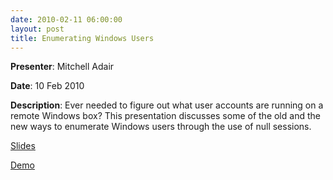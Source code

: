 ```yaml
---
date: 2010-02-11 06:00:00
layout: post
title: Enumerating Windows Users
---
```


**Presenter**: Mitchell Adair

**Date**: 10 Feb 2010

**Description**: Ever needed to figure out what user accounts are running on a remote Windows box? This presentation discusses some of the old and the new ways to enumerate Windows users through the use of null sessions.

[Slides](http://csg.utdallas.edu/wp-content/uploads/2012/08/enum_win_users.odp)

[Demo](http://vimeo.com/9533732 "Demo")
